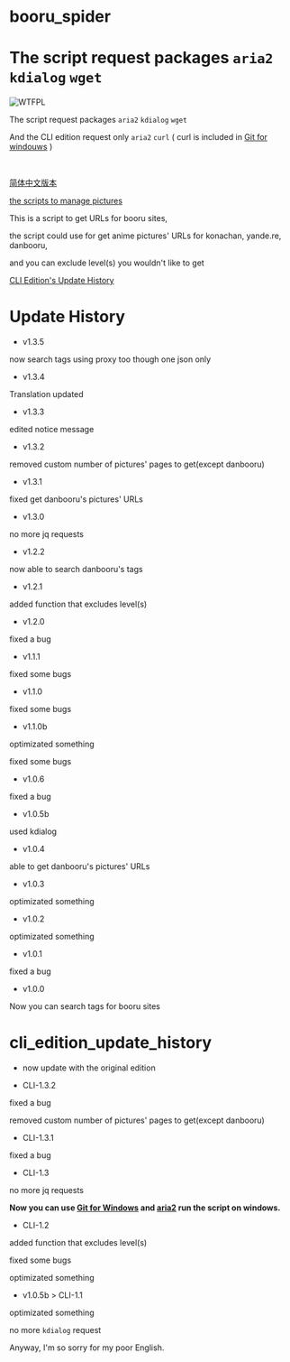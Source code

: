 # booru_spider
The script request packages `aria2` `kdialog` ``wget``
=======
![WTFPL](http://www.wtfpl.net/wp-content/uploads/2012/12/wtfpl-badge-1.png)

The script request packages `aria2` `kdialog` `wget`

And the CLI edition request only `aria2` `curl` ( curl is included in [Git for windouws](https://git-scm.com/download/win) )

<br>

[简体中文版本](https://github.com/poly000/booru_spider/tree/zh_CN.ver)

[the scripts to manage pictures](https://github.com/poly000/booru_spider/wiki/Some-scripts)

This is a script to get URLs for booru sites,

the script could use for get anime pictures' URLs for konachan, yande.re, danbooru,

and you can exclude level(s) you wouldn't like to get

[CLI Edition's Update History](#cli_edition_update_history)

# Update History

* v1.3.5

 now search tags using proxy too though one json only

* v1.3.4

 Translation updated

* v1.3.3

 edited notice message

* v1.3.2

 removed custom number of pictures' pages to get(except danbooru)

* v1.3.1

 fixed get danbooru's pictures' URLs

* v1.3.0

 no more jq requests

* v1.2.2

 now able to search danbooru's tags

* v1.2.1

 added function that excludes level(s)

* v1.2.0

 fixed a bug

* v1.1.1

 fixed some bugs

* v1.1.0

 fixed some bugs

* v1.1.0b

 optimizated something

 fixed some bugs

* v1.0.6

 fixed a bug

* v1.0.5b

 used kdialog

* v1.0.4

 able to get danbooru's pictures' URLs

* v1.0.3

 optimizated something

* v1.0.2

 optimizated something

* v1.0.1

 fixed a bug

* v1.0.0

 Now you can search tags for booru sites

# cli_edition_update_history

* now update with the original edition

* CLI-1.3.2

 fixed a bug

 removed custom number of pictures' pages to get(except danbooru)

* CLI-1.3.1

 fixed a bug

* CLI-1.3

 no more jq requests

 <b>Now you can use [Git for Windows](https://git-scm.com/download/win) and [aria2](https://github.com/aria2/aria2/releases) run the script on windows.</b>

* CLI-1.2

 added function that excludes level(s)

 fixed some bugs

 optimizated something

* v1.0.5b > CLI-1.1

 optimizated something

 no more `kdialog` request


Anyway, I'm so sorry for my poor English.

